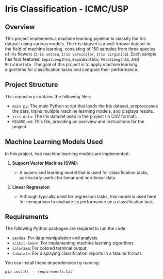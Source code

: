 # Iris Classification - ICMC/USP

## Overview

This project implements a machine learning pipeline to classify the Iris dataset using various models. The Iris dataset is a well-known dataset in the field of machine learning, consisting of 150 samples from three species of Iris flowers (`Iris setosa`, `Iris versicolor`, `Iris virginica`). Each sample has four features: `SepalLengthCm`, `SepalWidthCm`, `PetalLengthCm`, and `PetalWidthCm`. The goal of this project is to apply machine learning algorithms for classification tasks and compare their performance.

## Project Structure

This repository contains the following files:

- `main.py`: The main Python script that loads the Iris dataset, preprocesses the data, trains multiple machine learning models, and displays results.
- `iris.data`: The Iris dataset used in the project (in CSV format).
- `README.md`: This file, providing an overview and instructions for the project.

## Machine Learning Models Used

In this project, two machine learning models are implemented:

1. **Support Vector Machine (SVM)**:
   - A supervised learning model that is used for classification tasks, particularly useful for linear and non-linear data.

2. **Linear Regression**:
   - Although typically used for regression tasks, this model is used here for comparison to evaluate its performance on a classification task.

## Requirements

The following Python packages are required to run the code:

- `pandas`: For data manipulation and analysis.
- `scikit-learn`: For implementing machine learning algorithms.
- `colorama`: For colored terminal output.
- `tabulate`: For displaying classification reports in a tabular format.

You can install these dependencies by running:

```bash
pip install -r requirements.txt
